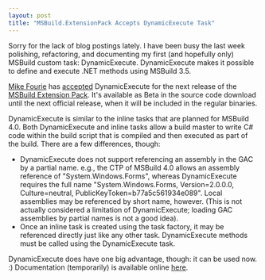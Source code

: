```yaml
---
layout: post
title: "MSBuild.ExtensionPack Accepts DynamicExecute Task"
---
```

Sorry for the lack of blog postings lately. I have been busy the last week polishing, refactoring, and documenting my first (and hopefully only) MSBuild custom task: DynamicExecute. DynamicExecute makes it possible to define and execute .NET methods using MSBuild 3.5.

[Mike Fourie](http://freetodev.spaces.live.com/default.aspx) has [accepted](http://freetodev.spaces.live.com/blog/cns!EC3C8F2028D842D5!927.entry) DynamicExecute for the next release of the [MSBuild Extension Pack](https://github.com/mikefourie-zz/MSBuildExtensionPack). It's available as Beta in the source code download until the next official release, when it will be included in the regular binaries.

DynamicExecute is similar to the inline tasks that are planned for MSBuild 4.0. Both DynamicExecute and inline tasks allow a build master to write C# code within the build script that is compiled and then executed as part of the build. There are a few differences, though:

- DynamicExecute does not support referencing an assembly in the GAC by a partial name. e.g., the CTP of MSBuild 4.0 allows an assembly reference of "System.Windows.Forms", whereas DynamicExecute requires the full name "System.Windows.Forms, Version=2.0.0.0, Culture=neutral, PublicKeyToken=b77a5c561934e089". Local assemblies may be referenced by short name, however. (This is not actually considered a limitation of DynamicExecute; loading GAC assemblies by partial names is not a good idea).
- Once an inline task is created using the task factory, it may be referenced directly just like any other task. DynamicExecute methods must be called using the DynamicExecute task.

DynamicExecute does have one big advantage, though: it can be used now. :) Documentation (temporarily) is available online [here](http://www.msbuildextensionpack.com/help/3.5.4.0/temp/dynamicexecute.htm).

